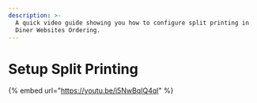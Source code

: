 ```yaml
---
description: >-
  A quick video guide showing you how to configure split printing in
  Diner Websites Ordering.
---
```


# Setup Split Printing

{% embed url="https://youtu.be/i5NwBqIQ4qI" %}
